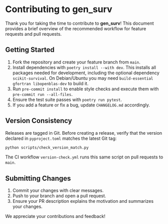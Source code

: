 # Contributing to gen_surv

Thank you for taking the time to contribute to **gen_surv**! This document provides a brief overview of the recommended workflow for feature requests and pull requests.

## Getting Started

1. Fork the repository and create your feature branch from `main`.
2. Install dependencies with `poetry install --with dev`.
   This installs all packages needed for development, including
   the optional dependency `scikit-survival`.
   On Debian/Ubuntu you may need `build-essential gfortran libopenblas-dev`
   to build it.
3. Run `pre-commit install` to enable style checks and execute them with `pre-commit run --all-files`.
4. Ensure the test suite passes with `poetry run pytest`.
5. If you add a feature or fix a bug, update `CHANGELOG.md` accordingly.

## Version Consistency

Releases are tagged in Git. Before creating a release, verify that the version declared in `pyproject.toml` matches the latest Git tag:

```bash
python scripts/check_version_match.py
```

The CI workflow `version-check.yml` runs this same script on pull requests to `main`.

## Submitting Changes

1. Commit your changes with clear messages.
2. Push to your branch and open a pull request.
3. Ensure your PR description explains the motivation and summarizes your changes.

We appreciate your contributions and feedback!
